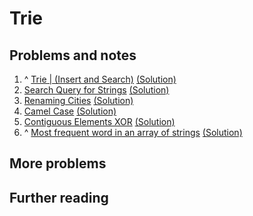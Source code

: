 
# Trie


## Problems and notes

1. ^ [Trie | (Insert and Search)](https://practice.geeksforgeeks.org/problems/trie-insert-and-search0651/1) [(Solution)]()
2. [Search Query for Strings](https://practice.geeksforgeeks.org/problems/search-query-for-strings5049/1) [(Solution)]()
3. [Renaming Cities](https://practice.geeksforgeeks.org/problems/renaming-cities28581833/1) [(Solution)]()
4. [Camel Case](https://practice.geeksforgeeks.org/problems/camel-case04234120/1) [(Solution)]()
5. [Contiguous Elements XOR](https://practice.geeksforgeeks.org/problems/contiguous-elements-xor4151/1) [(Solution)]()
6. ^ [Most frequent word in an array of strings](https://practice.geeksforgeeks.org/problems/most-frequent-word-in-an-array-of-strings3528/1) [(Solution)]()



## More problems


## Further reading

